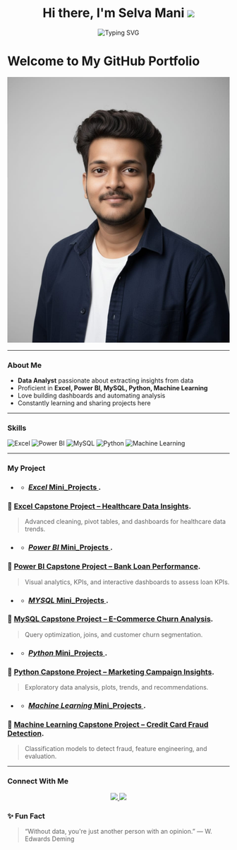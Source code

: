 <h1 align="center">Hi there, I'm Selva Mani <img src="https://media.giphy.com/media/hvRJCLFzcasrR4ia7z/giphy.gif" width="35"></h1>
<p align="center">
  <img src="https://readme-typing-svg.herokuapp.com?font=Fira+Code&size=24&pause=1000&color=1ED760&center=true&vCenter=true&width=500&lines=Data+Analyst;Excel+%7C+Power+BI+%7C+Python;SQL+%7C+Machine+Learning;Welcome+to+my+GitHub!" alt="Typing SVG" />
</p>
 <h1>Welcome to My GitHub Portfolio</h1>
 
 ![Selva mani](https://github.com/Selvamanit2/Selvamanit2/blob/main/WhatsApp%20Image%202025-10-30%20at%201.19.53%20PM.jpeg)

---

### **About Me**

- **Data Analyst** passionate about extracting insights from data  
- Proficient in **Excel, Power BI, MySQL, Python, Machine Learning**
- Love building dashboards and automating analysis
- Constantly learning and sharing projects here

---

### **Skills**

![Excel](https://img.shields.io/badge/Excel-217346?style=for-the-badge&logo=microsoft-excel&logoColor=white)
![Power BI](https://img.shields.io/badge/Power%20BI-F2C811?style=for-the-badge&logo=powerbi&logoColor=black)
![MySQL](https://img.shields.io/badge/MySQL-00758F?style=for-the-badge&logo=mysql&logoColor=white)
![Python](https://img.shields.io/badge/Python-3670A0?style=for-the-badge&logo=python&logoColor=white)
![Machine Learning](https://img.shields.io/badge/Machine%20Learning-brightgreen?style=for-the-badge)

---

### **My Project**
- - ### [*Excel* Mini_Projects ](https://github.com/Selvamanit2/Mini_Projects/tree/main/1.Excel).
### 🔹 [Excel Capstone Project – Healthcare Data Insights](https://github.com/Selvamanit2/Capstone_Projects/tree/main/1.Excel%20capstone%20project).
> Advanced cleaning, pivot tables, and dashboards for healthcare data trends.

- - ### [*Power BI* Mini_Projects ](https://github.com/Selvamanit2/Mini_Projects/tree/main/2.Power%20BI).
### 🔹 [Power BI Capstone Project – Bank Loan Performance](https://drive.google.com/file/d/1QuTT-5FdMgPHyZqTJpNvmk2aCraYTlR5/view?usp=drive_link).
> Visual analytics, KPIs, and interactive dashboards to assess loan KPIs.

- - ### [*MYSQL* Mini_Projects ](https://github.com/Selvamanit2/Mini_Projects/tree/main/3.MYSQL).
### 🔹 [MySQL Capstone Project – E-Commerce Churn Analysis](https://github.com/Selvamanit2/Capstone_Projects/tree/main/3.MYQL%20copstone%20project).
> Query optimization, joins, and customer churn segmentation.

- - ### [*Python* Mini_Projects ](https://github.com/Selvamanit2/Mini_Projects/tree/main/4.Python).
### 🔹 [Python Capstone Project – Marketing Campaign Insights](https://github.com/Selvamanit2/Capstone_Projects/tree/main/4.Python%20capstone%20project).
> Exploratory data analysis, plots, trends, and recommendations.

- - ### [*Machine Learning* Mini_Projects ](https://github.com/Selvamanit2/Mini_Projects/tree/main/5.Machine%20Learning).
### 🔹 [Machine Learning Capstone Project – Credit Card Fraud Detection](https://github.com/Selvamanit2/Capstone_Projects/tree/main/5.%20Machine%20Learning%20capstone%20%20project).
> Classification models to detect fraud, feature engineering, and evaluation.
---

### **Connect With Me**

<p align="center">
  <a href="https://www.linkedin.com/in/selvamani07/" target="_blank">
    <img src="https://img.shields.io/badge/LinkedIn-blue?style=for-the-badge&logo=linkedin&logoColor=white" />
  </a>
  <a href="mailto:youremail@example.com">
    <img src="https://img.shields.io/badge/Gmail-red?style=for-the-badge&logo=gmail&logoColor=white" />
  </a>
</p>

### ✨ Fun Fact
> “Without data, you're just another person with an opinion.” — W. Edwards Deming
